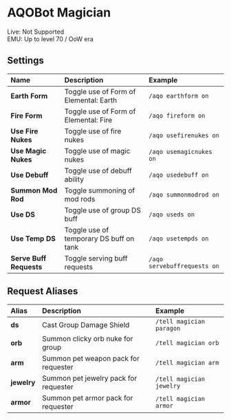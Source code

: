 # AQOBot Magician

Live: Not Supported  
EMU: Up to level 70 / OoW era

## Settings

| **Name** | **Description** | **Example** |
| :-- | :----- | :--- |
| **Earth Form** | Toggle use of Form of Elemental: Earth | `/aqo earthform on` |
| **Fire Form** | Toggle use of Form of Elemental: Fire | `/aqo fireform on` |
| **Use Fire Nukes** | Toggle use of fire nukes | `/aqo usefirenukes on` |
| **Use Magic Nukes** | Toggle use of magic nukes | `/aqo usemagicnukes on` |
| **Use Debuff** | Toggle use of debuff ability | `/aqo usedebuff on` |
| **Summon Mod Rod** | Toggle summoning of mod rods | `/aqo summonmodrod on` |
| **Use DS** | Toggle use of group DS buff | `/aqo useds on` |
| **Use Temp DS** | Toggle use of temporary DS buff on tank | `/aqo usetempds on` |
| **Serve Buff Requests** | Toggle serving buff requests | `/aqo servebuffrequests on` |

## Request Aliases

| **Alias** | **Description** | **Example** |
| :-- | :----- | :--- |
| **ds** | Cast Group Damage Shield | `/tell magician paragon` |
| **orb** | Summon clicky orb nuke for group | `/tell magician orb` |
| **arm** | Summon pet weapon pack for requester | `/tell magician arm` |
| **jewelry** | Summon pet jewelry pack for requester | `/tell magician jewelry` |
| **armor** | Summon pet armor pack for requester | `/tell magician armor` |